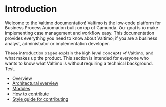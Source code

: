 # Introduction

Welcome to the Valtimo documentation! Valtimo is the low-code platform for Business Process Automation built on top of Camunda. Our goal is to make implementing case management and workflow easy. This documentation provides everything you need to know about Valtimo; if you are a business analyst, administrator or implementation developer.

These introduction pages explain the high level concepts of Valtimo, and what makes up the product. This section is intended for everyone who wants to know what Valtimo is without requiring a technical background. Test.

* [Overview](introduction/overview.md)
* [Architectural overview](introduction/architectural-overview.md)
* [Modules](introduction/modules/modules.md)
* [How to contribute](contributing/contributing-to-valtimo/)
* [Style guide for contributing](contributing/style-guide/)
